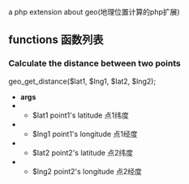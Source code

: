 a php extension about geo(地理位置计算的php扩展)
## functions 函数列表
### Calculate the distance between two points
geo_get_distance($lat1, $lng1, $lat2, $lng2);
- **args** 
- - $lat1 point1's latitude  点1纬度 
- - $lng1 point1's longitude 点1经度 
- - $lat2 point2's latitude  点2纬度 
- - $lng2 point2's longitude 点2经度 
